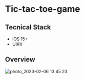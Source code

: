 # Tic-tac-toe-game

## Tecnical Stack
* iOS 15+
* UiKit

## Overview


![photo_2023-02-06 13 45 23](https://github.com/Ksenia-Ksu/ApplicationFormTestTask/assets/79209115/c6722a74-9db5-4d4b-b132-07513a62d960)
